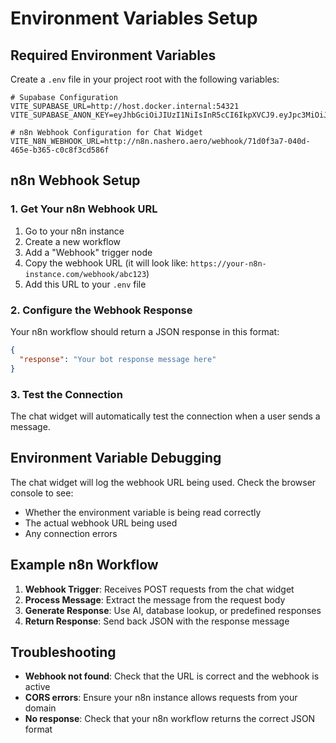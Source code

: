 # Environment Variables Setup

## Required Environment Variables

Create a `.env` file in your project root with the following variables:

```env
# Supabase Configuration
VITE_SUPABASE_URL=http://host.docker.internal:54321
VITE_SUPABASE_ANON_KEY=eyJhbGciOiJIUzI1NiIsInR5cCI6IkpXVCJ9.eyJpc3MiOiJzdXBhYmFzZSIsInJlZiI6InB4dmltYWdmdm9ud3h5Z210Z3BpIiwicm9sZSI6ImFub24iLCJpYXQiOjE3NTEyODg4NjcsImV4cCI6MjA2Njg2NDg2N30.U0ZAojLgRS680JpP2HXZhm1Q_vce6i8o9k5zZ3Jx6LA

# n8n Webhook Configuration for Chat Widget
VITE_N8N_WEBHOOK_URL=http://n8n.nashero.aero/webhook/71d0f3a7-040d-465e-b365-c0c8f3cd586f
```

## n8n Webhook Setup

### 1. Get Your n8n Webhook URL
1. Go to your n8n instance
2. Create a new workflow
3. Add a "Webhook" trigger node
4. Copy the webhook URL (it will look like: `https://your-n8n-instance.com/webhook/abc123`)
5. Add this URL to your `.env` file

### 2. Configure the Webhook Response
Your n8n workflow should return a JSON response in this format:
```json
{
  "response": "Your bot response message here"
}
```

### 3. Test the Connection
The chat widget will automatically test the connection when a user sends a message.

## Environment Variable Debugging

The chat widget will log the webhook URL being used. Check the browser console to see:
- Whether the environment variable is being read correctly
- The actual webhook URL being used
- Any connection errors

## Example n8n Workflow

1. **Webhook Trigger**: Receives POST requests from the chat widget
2. **Process Message**: Extract the message from the request body
3. **Generate Response**: Use AI, database lookup, or predefined responses
4. **Return Response**: Send back JSON with the response message

## Troubleshooting

- **Webhook not found**: Check that the URL is correct and the webhook is active
- **CORS errors**: Ensure your n8n instance allows requests from your domain
- **No response**: Check that your n8n workflow returns the correct JSON format 